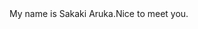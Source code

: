 My name is Sakaki Aruka.Nice to meet you.　　

<!---
Sakaki-Aruka/Sakaki-Aruka is a ✨ special ✨ repository because its `README.md` (this file) appears on your GitHub profile.
You can click the Preview link to take a look at your changes.
--->
